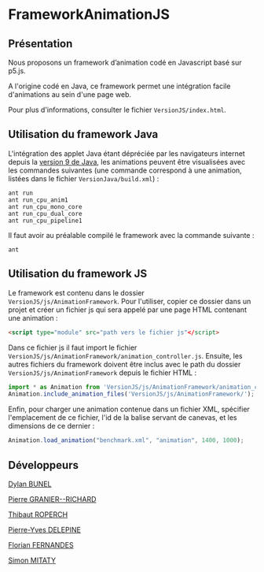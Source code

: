 # FrameworkAnimationJS

## Présentation

Nous proposons un framework d’animation codé en Javascript basé sur p5.js.

A l'origine codé en Java, ce framework permet une intégration facile d'animations au sein d'une page web.

Pour plus d'informations, consulter le fichier `VersionJS/index.html`.


## Utilisation du framework Java

L'intégration des applet Java étant dépréciée par les navigateurs internet depuis la [version 9 de Java](https://www.java.com/fr/download/faq/jdk9_plugin.xml), les animations peuvent être visualisées avec les commandes suivantes (une commande correspond à une animation, listées dans le fichier `VersionJava/build.xml`) :

    ant run
    ant run_cpu_anim1
    ant run_cpu_mono_core
    ant run_cpu_dual_core
    ant run_cpu_pipeline1

Il faut avoir au préalable compilé le framework avec la commande suivante :

    ant


## Utilisation du framework JS

Le framework est contenu dans le dossier `VersionJS/js/AnimationFramework`. Pour l'utiliser, copier ce dossier dans un projet et créer un fichier js qui sera appelé par une page HTML contenant une animation :

```html
<script type="module" src="path vers le fichier js"</script>
```

Dans ce fichier js il faut import le fichier `VersionJS/js/AnimationFramework/animation_controller.js`.
Ensuite, les autres fichiers du framework doivent être inclus avec le path du dossier `VersionJS/js/AnimationFramework` depuis le fichier HTML :

```javascript
import * as Animation from 'VersionJS/js/AnimationFramework/animation_controller.js';
Animation.include_animation_files('VersionJS/js/AnimationFramework/');
```
    
Enfin, pour charger une animation contenue dans un fichier XML, spécifier l'emplacement de ce fichier, l'id de la balise servant de canevas, et les dimensions de ce dernier :

```javascript
Animation.load_animation("benchmark.xml", "animation", 1400, 1000);
```

## Développeurs

[Dylan BUNEL](https://github.com/DylanBunel/)

[Pierre GRANIER--RICHARD](https://github.com/PierreGranier/)

[Thibaut ROPERCH](https://github.com/ThibautRoperch/)

[Pierre-Yves DELEPINE](https://github.com/pdelepine)

[Florian FERNANDES](https://github.com/FlorianFernandes)

[Simon MITATY](https://github.com/Smitaty)
